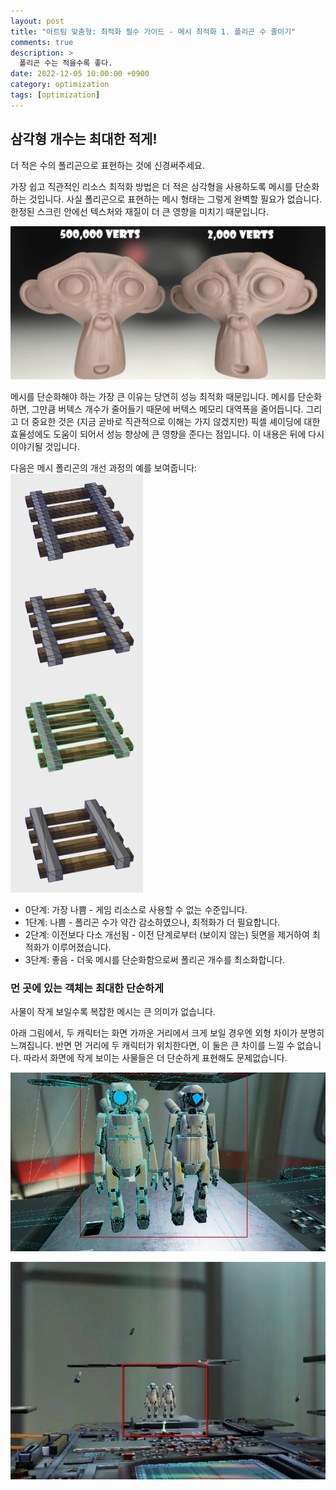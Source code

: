 ```yaml
---
layout: post
title: "아트팀 맞춤형: 최적화 필수 가이드 - 메시 최적화 1. 폴리곤 수 줄이기"
comments: true  
description: >
  폴리곤 수는 적을수록 좋다.
date: 2022-12-05 10:00:00 +0900
category: optimization
tags: [optimization]
---
```


## 삼각형 개수는 최대한 적게!

더 적은 수의 폴리곤으로 표현하는 것에 신경써주세요.

가장 쉽고 직관적인 리소스 최적화 방법은 더 적은 삼각형을 사용하도록 메시를 단순화하는 것입니다. 사실 폴리곤으로 표현하는 메시 형태는 그렇게 완벽할 필요가 없습니다. 한정된 스크린 안에선 텍스처와 재질이 더 큰 영향을 미치기 때문입니다. 

![Untitled](/images/posts/art-team-polygons/b01.png)

메시를 단순화해야 하는 가장 큰 이유는 당연히 성능 최적화 때문입니다. 메시를 단순화하면, 그만큼 버텍스 개수가 줄어들기 때문에 버텍스 메모리 대역폭을 줄어듭니다. 그리고 더 중요한 것은 (지금 곧바로 직관적으로 이해는 가지 않겠지만) 픽셀 셰이딩에 대한 효율성에도 도움이 되어서 성능 향상에 큰 영향을 준다는 점입니다. 이 내용은 뒤에 다시 이야기될 것입니다.

다음은 메시 폴리곤의 개선 과정의 예를 보여줍니다:
![Untitled](/images/posts/art-team-polygons/b02.png)

- 0단계: 가장 나쁨 - 게임 리소스로 사용할 수 없는 수준입니다.
- 1단계: 나쁨 - 폴리곤 수가 약간 감소하였으나, 최적화가 더 필요합니다.
- 2단계: 이전보다 다소 개선됨 - 이전 단계로부터 (보이지 않는) 뒷면을 제거하여 최적화가 이루어졌습니다.
- 3단계: 좋음 - 더욱 메시를 단순화함으로써 폴리곤 개수를 최소화합니다.

### 먼 곳에 있는 객체는 최대한 단순하게

사물이 작게 보일수록 복잡한 메시는 큰 의미가 없습니다. 

아래 그림에서, 두 캐릭터는 화면 가까운 거리에서 크게 보일 경우엔 외형 차이가 분명히 느껴집니다. 반면 먼 거리에 두 캐릭터가 위치한다면, 이 둘은 큰 차이를 느낄 수 없습니다. 따라서 화면에 작게 보이는 사물들은 더 단순하게 표현해도 문제없습니다.

![Untitled](/images/posts/art-team-polygons/b03.png)

![Untitled](/images/posts/art-team-polygons/b04.png)